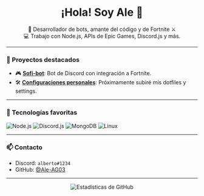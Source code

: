 <h1 align="center">¡Hola! Soy Ale 👋</h1>

<p align="center">
  🧠 Desarrollador de bots, amante del código y de Fortnite ⚔️<br>
  💻 Trabajo con Node.js, APIs de Epic Games, Discord.js y más.
</p>

---

### 🚀 Proyectos destacados

- 🎮 [**Sofi-bot**](#): Bot de Discord con integración a Fortnite.
- 🛠️ [**Configuraciones personales**](#): Próximamente subiré mis dotfiles y settings.

---

### 🧰 Tecnologías favoritas

![Node.js](https://img.shields.io/badge/Node.js-339933?style=flat&logo=nodedotjs&logoColor=white)
![Discord.js](https://img.shields.io/badge/Discord.js-5865F2?style=flat&logo=discord&logoColor=white)
![MongoDB](https://img.shields.io/badge/MongoDB-47A248?style=flat&logo=mongodb&logoColor=white)
![Linux](https://img.shields.io/badge/Linux-FCC624?style=flat&logo=linux&logoColor=black)

---

### 📫 Contacto

- Discord: `alberto#1234`
- GitHub: [@Ale-AG03](https://github.com/Ale-AG03)

---

<p align="center">
  <img src="https://github-readme-stats.vercel.app/api?username=Ale-AG03&show_icons=true&theme=radical" alt="Estadísticas de GitHub" />
</p>
